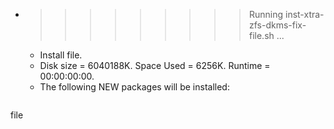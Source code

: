 * >>>>>>>>> Running inst-xtra-zfs-dkms-fix-file.sh ...
  * Install file.
  * Disk size = 6040188K. Space Used = 6256K. Runtime = 00:00:00:00.
  * The following NEW packages will be installed:
  ```bash
file
  ```
